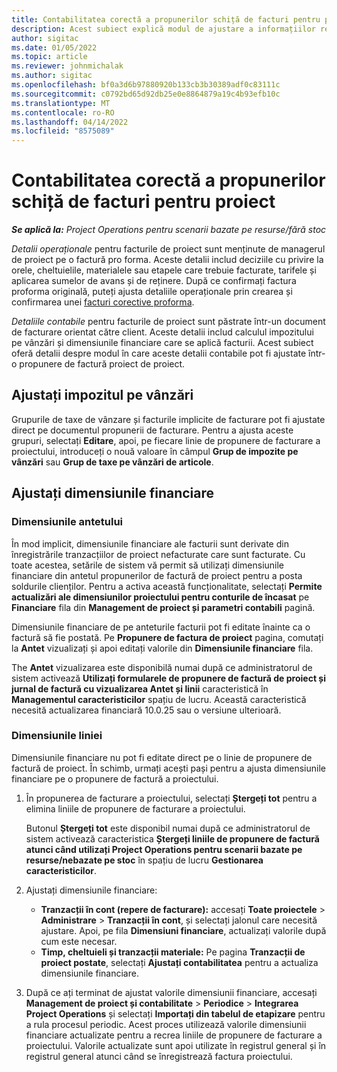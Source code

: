 ```yaml
---
title: Contabilitatea corectă a propunerilor schiță de facturi pentru proiect
description: Acest subiect explică modul de ajustare a informațiilor referitoare la contabilitate pe un proiect de propunere de factură.
author: sigitac
ms.date: 01/05/2022
ms.topic: article
ms.reviewer: johnmichalak
ms.author: sigitac
ms.openlocfilehash: bf0a3d6b97880920b133cb3b30389adf0c83111c
ms.sourcegitcommit: c0792bd65d92db25e0e8864879a19c4b93efb10c
ms.translationtype: MT
ms.contentlocale: ro-RO
ms.lasthandoff: 04/14/2022
ms.locfileid: "8575089"
---
```

# <a name="correct-the-accounting-on-draft-project-invoice-proposals"></a>Contabilitatea corectă a propunerilor schiță de facturi pentru proiect

_**Se aplică la:** Project Operations pentru scenarii bazate pe resurse/fără stoc_

*Detalii operaționale* pentru facturile de proiect sunt menținute de managerul de proiect pe o factură pro forma. Aceste detalii includ deciziile cu privire la orele, cheltuielile, materialele sau etapele care trebuie facturate, tarifele și aplicarea sumelor de avans și de reținere. După ce confirmați factura proforma originală, puteți ajusta detaliile operaționale prin crearea și confirmarea unei [facturi corective proforma](../proforma-invoicing/corrective-invoices.md).

*Detaliile contabile* pentru facturile de proiect sunt păstrate într-un document de facturare orientat către client. Aceste detalii includ calculul impozitului pe vânzări și dimensiunile financiare care se aplică facturii. Acest subiect oferă detalii despre modul în care aceste detalii contabile pot fi ajustate într-o propunere de factură proiect de proiect.

## <a name="adjust-sales-tax"></a>Ajustați impozitul pe vânzări

Grupurile de taxe de vânzare și facturile implicite de facturare pot fi ajustate direct pe documentul propunerii de facturare. Pentru a ajusta aceste grupuri, selectați **Editare**, apoi, pe fiecare linie de propunere de facturare a proiectului, introduceți o nouă valoare în câmpul **Grup de impozite pe vânzări** sau **Grup de taxe pe vânzări de articole**.

## <a name="adjust-financial-dimensions"></a>Ajustați dimensiunile financiare

### <a name="header-dimensions"></a>Dimensiunile antetului

În mod implicit, dimensiunile financiare ale facturii sunt derivate din înregistrările tranzacțiilor de proiect nefacturate care sunt facturate. Cu toate acestea, setările de sistem vă permit să utilizați dimensiunile financiare din antetul propunerilor de factură de proiect pentru a posta soldurile clienților. Pentru a activa această funcționalitate, selectați **Permite actualizări ale dimensiunilor proiectului pentru conturile de încasat** pe **Financiare** fila din **Management de proiect și parametri contabili** pagină.

Dimensiunile financiare de pe anteturile facturii pot fi editate înainte ca o factură să fie postată. Pe **Propunere de factura de proiect** pagina, comutați la **Antet** vizualizați și apoi editați valorile din **Dimensiunile financiare** fila.

The **Antet** vizualizarea este disponibilă numai după ce administratorul de sistem activează **Utilizați formularele de propunere de factură de proiect și jurnal de factură cu vizualizarea Antet și linii** caracteristică în **Managementul caracteristicilor** spațiu de lucru. Această caracteristică necesită actualizarea financiară 10.0.25 sau o versiune ulterioară.

### <a name="line-dimensions"></a>Dimensiunile liniei

Dimensiunile financiare nu pot fi editate direct pe o linie de propunere de factură de proiect. În schimb, urmați acești pași pentru a ajusta dimensiunile financiare pe o propunere de factură a proiectului.

1. În propunerea de facturare a proiectului, selectați **Ștergeți tot** pentru a elimina liniile de propunere de facturare a proiectului.

    Butonul **Ștergeți tot** este disponibil numai după ce administratorul de sistem activează caracteristica **Ștergeți liniile de propunere de factură atunci când utilizați Project Operations pentru scenarii bazate pe resurse/nebazate pe stoc** în spațiu de lucru **Gestionarea caracteristicilor**.

2. Ajustați dimensiunile financiare:

    - **Tranzacții în cont (repere de facturare):** accesați **Toate proiectele** \> **Administrare** \> **Tranzacții în cont**, și selectați jalonul care necesită ajustare. Apoi, pe fila **Dimensiuni financiare**, actualizați valorile după cum este necesar.
    - **Timp, cheltuieli și tranzacții materiale:** Pe pagina **Tranzacții de proiect postate**, selectați **Ajustați contabilitatea** pentru a actualiza dimensiunile financiare.

3. După ce ați terminat de ajustat valorile dimensiunii financiare, accesați **Management de proiect și contabilitate** \> **Periodice** \> **Integrarea Project Operations** și selectați **Importați din tabelul de etapizare** pentru a rula procesul periodic. Acest proces utilizează valorile dimensiunii financiare actualizate pentru a recrea liniile de propunere de facturare a proiectului. Valorile actualizate sunt apoi utilizate în registrul general și în registrul general atunci când se înregistrează factura proiectului.
